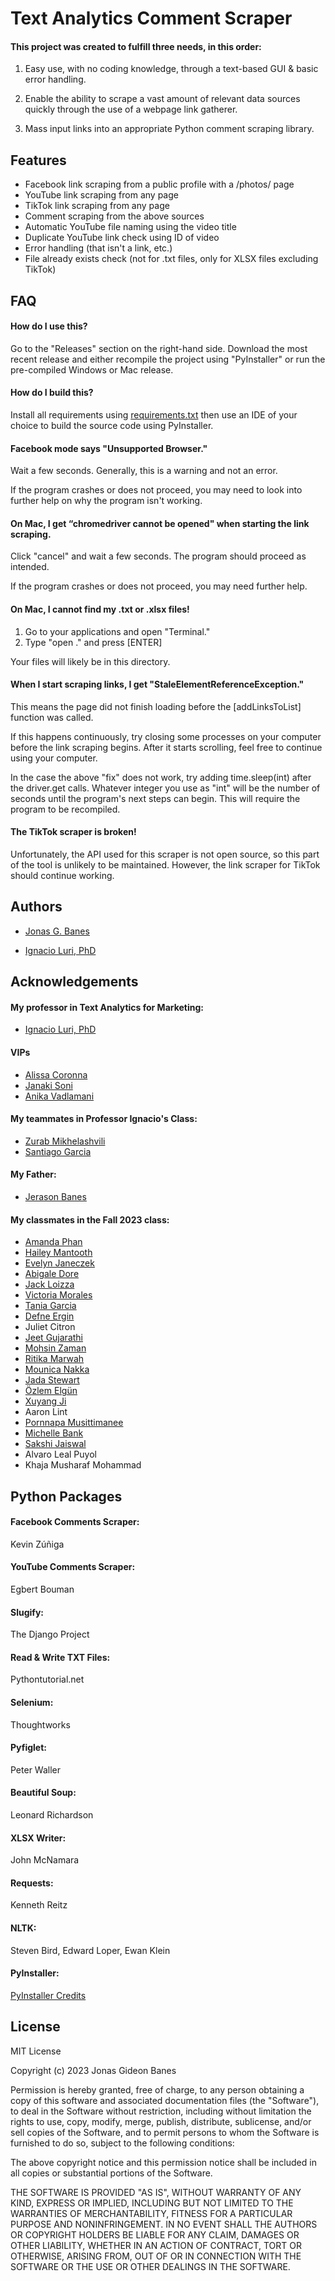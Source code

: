 
# Text Analytics Comment Scraper

#### This project was created to fulfill three needs, in this order:

1. Easy use, with no coding knowledge, through a text-based GUI & basic error handling.

2. Enable the ability to scrape a vast amount of relevant data sources quickly through the use of a webpage link gatherer.

3. Mass input links into an appropriate Python comment scraping library.


## Features

- Facebook link scraping from a public profile with a /photos/ page
- YouTube link scraping from any page
- TikTok link scraping from any page
- Comment scraping from the above sources
- Automatic YouTube file naming using the video title
- Duplicate YouTube link check using ID of video 
- Error handling (that isn't a link, etc.)
- File already exists check (not for .txt files, only for XLSX files excluding TikTok)



## FAQ

#### How do I use this?

Go to the "Releases" section on the right-hand side. Download the most recent release and either recompile the project using "PyInstaller" or run the pre-compiled Windows or Mac release. 

#### How do I build this?

Install all requirements using [requirements.txt](https://github.com/jbanes1/TextAnalyticsScraper/blob/main/requirements.txt) then use an IDE of your choice to build the source code using PyInstaller.

#### Facebook mode says "Unsupported Browser."

Wait a few seconds. Generally, this is a warning and not an error.

If the program crashes or does not proceed, you may need to look into further help on why the program isn't working.

#### On Mac, I get “chromedriver cannot be opened" when starting the link scraping.

Click "cancel" and wait a few seconds. The program should proceed as intended. 

If the program crashes or does not proceed, you may need further help.

#### On Mac, I cannot find my .txt or .xlsx files!

1. Go to your applications and open "Terminal."
2. Type "open ." and press [ENTER]

Your files will likely be in this directory.

#### When I start scraping links, I get "StaleElementReferenceException."

This means the page did not finish loading before the [addLinksToList] function was called.

If this happens continuously, try closing some processes on your computer before the link scraping begins. After it starts scrolling, feel free to continue using your computer.

In the case the above "fix" does not work, try adding time.sleep(int) after the driver.get calls. Whatever integer you use as "int" will be the number of seconds until the program's next steps can begin. This will require the program to be recompiled.

#### The TikTok scraper is broken!

Unfortunately, the API used for this scraper is not open source, so this part of the tool is unlikely to be maintained. However, the link scraper for TikTok should continue working.


## Authors

- [Jonas G. Banes](https://www.linkedin.com/in/jonasbanes)

- [Ignacio Luri, PhD](https://www.linkedin.com/in/iluri/)


## Acknowledgements

#### My professor in Text Analytics for Marketing:
- [Ignacio Luri, PhD](https://www.linkedin.com/in/iluri/)

#### VIPs
- [Alissa Coronna](https://www.linkedin.com/in/acoronna/)
- [Janaki Soni](https://www.linkedin.com/in/janaki-soni/)
- [Anika Vadlamani](https://www.linkedin.com/in/anika-vadlamani-84861b22a/)

#### My teammates in Professor Ignacio's Class:
- [Zurab Mikhelashvili](https://www.linkedin.com/in/zuka-mikhelashvili-34921a22b/) 
- [Santiago Garcia](https://www.linkedin.com/in/santiago-garcia-3a7157250/)

#### My Father:
- [Jerason Banes](https://www.linkedin.com/in/jerason-banes-3594977a/)
 

#### My classmates in the Fall 2023 class:
- [Amanda Phan](https://www.linkedin.com/in/amandaphan503/)
- [Hailey Mantooth](https://www.linkedin.com/in/hailey-mantooth-8210b01b3/)
- [Evelyn Janeczek](https://www.linkedin.com/in/evelyn-janeczek-a7675426b/)
- [Abigale Dore](https://www.linkedin.com/in/abigail-dore-a96bb8222/)
- [Jack Loizza](https://www.linkedin.com/in/jack-loizzo-469254292/)
- [Victoria Morales](https://www.linkedin.com/in/victoria-morales-16b004291/)
- [Tania Garcia](https://www.linkedin.com/in/tania-garcia-loza-680b26177/)
- [Defne Ergin](https://www.linkedin.com/in/defne-ergin/)
- Juliet Citron
- [Jeet Gujarathi](https://www.linkedin.com/in/jeet-gujarathi-73311b268/)
- [Mohsin Zaman](https://www.linkedin.com/in/mohsin-khan-89222858/)
- [Ritika Marwah](https://www.linkedin.com/in/ritika-marwah-22ba3a166/)
- [Mounica Nakka](https://www.linkedin.com/in/mounica-nakka-461506144/)
- [Jada Stewart](https://www.linkedin.com/in/jada-stewart-a9374023a/)
- [Özlem Elgün](https://www.linkedin.com/in/%C3%B6zlem-elg%C3%BCn-044b131b2/)
- [Xuyang Ji](https://www.linkedin.com/in/xuyang-j-a34a1a93/)
- Aaron Lint
- [Pornnapa Musittimanee](https://www.linkedin.com/in/pornnapa-musittimanee/)
- [Michelle Bank](https://www.linkedin.com/in/michellefbank/)
- [Sakshi Jaiswal](https://www.linkedin.com/in/sakshijaiswaldepaul/)
- Alvaro Leal Puyol
- Khaja Musharaf Mohammad





## Python Packages

#### Facebook Comments Scraper: 

Kevin Zúñiga

#### YouTube Comments Scraper: 

Egbert Bouman

#### Slugify: 

The Django Project

#### Read & Write TXT Files: 

Pythontutorial.net

#### Selenium: 

Thoughtworks

#### Pyfiglet: 

Peter Waller

#### Beautiful Soup: 

Leonard Richardson

#### XLSX Writer: 

John McNamara

#### Requests: 

Kenneth Reitz

#### NLTK: 

Steven Bird, Edward Loper, Ewan Klein

#### PyInstaller: 

[PyInstaller Credits](https://pyinstaller.org/en/stable/CREDITS.html)

## License

MIT License

Copyright (c) 2023 Jonas Gideon Banes

Permission is hereby granted, free of charge, to any person obtaining a copy
of this software and associated documentation files (the "Software"), to deal
in the Software without restriction, including without limitation the rights
to use, copy, modify, merge, publish, distribute, sublicense, and/or sell
copies of the Software, and to permit persons to whom the Software is
furnished to do so, subject to the following conditions:

The above copyright notice and this permission notice shall be included in all
copies or substantial portions of the Software.

THE SOFTWARE IS PROVIDED "AS IS", WITHOUT WARRANTY OF ANY KIND, EXPRESS OR
IMPLIED, INCLUDING BUT NOT LIMITED TO THE WARRANTIES OF MERCHANTABILITY,
FITNESS FOR A PARTICULAR PURPOSE AND NONINFRINGEMENT. IN NO EVENT SHALL THE
AUTHORS OR COPYRIGHT HOLDERS BE LIABLE FOR ANY CLAIM, DAMAGES OR OTHER
LIABILITY, WHETHER IN AN ACTION OF CONTRACT, TORT OR OTHERWISE, ARISING FROM,
OUT OF OR IN CONNECTION WITH THE SOFTWARE OR THE USE OR OTHER DEALINGS IN THE
SOFTWARE.

